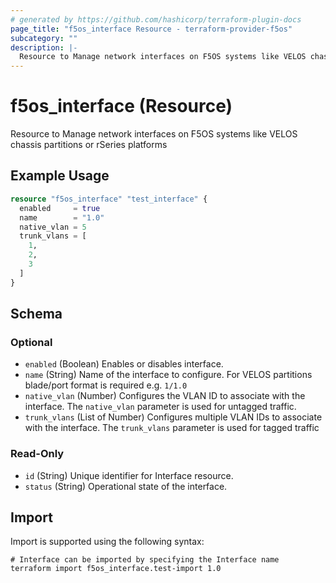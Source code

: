 ```yaml
---
# generated by https://github.com/hashicorp/terraform-plugin-docs
page_title: "f5os_interface Resource - terraform-provider-f5os"
subcategory: ""
description: |-
  Resource to Manage network interfaces on F5OS systems like VELOS chassis partitions or rSeries platforms
---
```


# f5os_interface (Resource)

Resource to Manage network interfaces on F5OS systems like VELOS chassis partitions or rSeries platforms

## Example Usage

```terraform
resource "f5os_interface" "test_interface" {
  enabled     = true
  name        = "1.0"
  native_vlan = 5
  trunk_vlans = [
    1,
    2,
    3
  ]
}
```

<!-- schema generated by tfplugindocs -->
## Schema

### Optional

- `enabled` (Boolean) Enables or disables interface.
- `name` (String) Name of the interface to configure.
For VELOS partitions blade/port format is required e.g. `1/1.0`
- `native_vlan` (Number) Configures the VLAN ID to associate with the interface.
The `native_vlan` parameter is used for untagged traffic.
- `trunk_vlans` (List of Number) Configures multiple VLAN IDs to associate with the interface.
The `trunk_vlans` parameter is used for tagged traffic

### Read-Only

- `id` (String) Unique identifier for Interface resource.
- `status` (String) Operational state of the interface.

## Import

Import is supported using the following syntax:

```shell
# Interface can be imported by specifying the Interface name
terraform import f5os_interface.test-import 1.0
```
